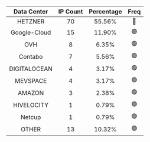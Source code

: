 | Data Center | IP Count | Percentage | Freq |
|:------------:|:--------:|:-----------:|:-----:|
| HETZNER | 70 | 55.56% | 🔴 |
| Google-Cloud | 15 | 11.90% | 🟢 |
| OVH | 8 | 6.35% | 🟢 |
| Contabo | 7 | 5.56% | 🟢 |
| DIGITALOCEAN | 4 | 3.17% | 🟢 |
| MEVSPACE | 4 | 3.17% | 🟢 |
| AMAZON | 3 | 2.38% | 🟢 |
| HIVELOCITY | 1 | 0.79% | 🟢 |
| Netcup | 1 | 0.79% | 🟢 |
| OTHER | 13 | 10.32% | 🟢 |